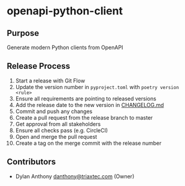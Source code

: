 # openapi-python-client

## Purpose
Generate modern Python clients from OpenAPI

## Release Process
1. Start a release with Git Flow
1. Update the version number in `pyproject.toml` with `poetry version <rule>`
1. Ensure all requirements are pointing to released versions
1. Add the release date to the new version in [CHANGELOG.md]
1. Commit and push any changes
1. Create a pull request from the release branch to master
1. Get approval from all stakeholders
1. Ensure all checks pass (e.g. CircleCI)
1. Open and merge the pull request
1. Create a tag on the merge commit with the release number

## Contributors 
 - Dylan Anthony <danthony@triaxtec.com> (Owner)


[CHANGELOG.md]: CHANGELOG.md
